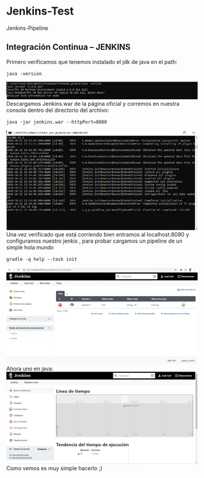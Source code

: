 # Jenkins-Test
Jenkins-Pipeline
## Integración Continua – JENKINS<br/>
  Primero verificamos que tenemos instalado el jdk de java en el path:
  <pre><code>java -version </code></pre>
  ![texto cualquiera por si no carga la imagen](https://github.com/JoseCcari/Test_Gradle/blob/main/JAVA-VERSION.PNG)
  Descargamos Jenkins.war de la página oficial y corremos en nuestra consola dentro del directorio del archivo:
  <pre><code>java -jar jenkins.war --httpPort=8080 </code></pre>
  ![texto cualquiera por si no carga la imagen](https://github.com/JoseCcari/Jenkins-Test/blob/main/runjenkins.PNG)  
  Una vez verificado que está corriendo bien entramos al localhost:8080 y configuramos nuestro jenkis , para probar cargamos un pipeline de un simple hola mundo 
  <pre><code>gradle -q help --task init </code></pre>
   ![texto cualquiera por si no carga la imagen](https://github.com/JoseCcari/Jenkins-Test/blob/main/Pipeline.PNG) 
   Ahora uno en java:
   ![texto cualquiera por si no carga la imagen](https://github.com/JoseCcari/Jenkins-Test/blob/main/Pipeline-Java.PNG)   
  Como vemos es muy simple hacerlo ;)

